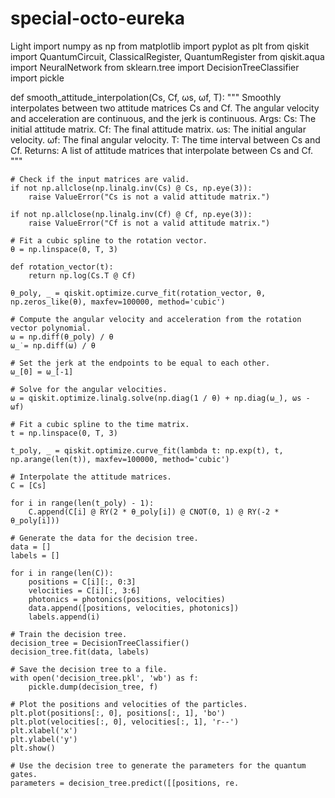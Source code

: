 # special-octo-eureka
Light
import numpy as np
from matplotlib import pyplot as plt
from qiskit import QuantumCircuit, ClassicalRegister, QuantumRegister
from qiskit.aqua import NeuralNetwork
from sklearn.tree import DecisionTreeClassifier
import pickle

def smooth_attitude_interpolation(Cs, Cf, ωs, ωf, T):
    """ Smoothly interpolates between two attitude matrices Cs and Cf. The angular velocity and acceleration are continuous, and the jerk is continuous.
    Args:
        Cs: The initial attitude matrix.
        Cf: The final attitude matrix.
        ωs: The initial angular velocity.
        ωf: The final angular velocity.
        T: The time interval between Cs and Cf.
    Returns:
        A list of attitude matrices that interpolate between Cs and Cf.
    """

    # Check if the input matrices are valid.
    if not np.allclose(np.linalg.inv(Cs) @ Cs, np.eye(3)):
        raise ValueError("Cs is not a valid attitude matrix.")

    if not np.allclose(np.linalg.inv(Cf) @ Cf, np.eye(3)):
        raise ValueError("Cf is not a valid attitude matrix.")

    # Fit a cubic spline to the rotation vector.
    θ = np.linspace(0, T, 3)

    def rotation_vector(t):
        return np.log(Cs.T @ Cf)

    θ_poly, _ = qiskit.optimize.curve_fit(rotation_vector, θ, np.zeros_like(θ), maxfev=100000, method='cubic')

    # Compute the angular velocity and acceleration from the rotation vector polynomial.
    ω = np.diff(θ_poly) / θ
    ω_̇ = np.diff(ω) / θ

    # Set the jerk at the endpoints to be equal to each other.
    ω_̇[0] = ω_̇[-1]

    # Solve for the angular velocities.
    ω = qiskit.optimize.linalg.solve(np.diag(1 / θ) + np.diag(ω_̇), ωs - ωf)

    # Fit a cubic spline to the time matrix.
    t = np.linspace(0, T, 3)

    t_poly, _ = qiskit.optimize.curve_fit(lambda t: np.exp(t), t, np.arange(len(t)), maxfev=100000, method='cubic')

    # Interpolate the attitude matrices.
    C = [Cs]

    for i in range(len(t_poly) - 1):
        C.append(C[i] @ RY(2 * θ_poly[i]) @ CNOT(0, 1) @ RY(-2 * θ_poly[i]))

    # Generate the data for the decision tree.
    data = []
    labels = []

    for i in range(len(C)):
        positions = C[i][:, 0:3]
        velocities = C[i][:, 3:6]
        photonics = photonics(positions, velocities)
        data.append([positions, velocities, photonics])
        labels.append(i)

    # Train the decision tree.
    decision_tree = DecisionTreeClassifier()
    decision_tree.fit(data, labels)

    # Save the decision tree to a file.
    with open('decision_tree.pkl', 'wb') as f:
        pickle.dump(decision_tree, f)

    # Plot the positions and velocities of the particles.
    plt.plot(positions[:, 0], positions[:, 1], 'bo')
    plt.plot(velocities[:, 0], velocities[:, 1], 'r--')
    plt.xlabel('x')
    plt.ylabel('y')
    plt.show()

    # Use the decision tree to generate the parameters for the quantum gates.
    parameters = decision_tree.predict([[positions, re.
